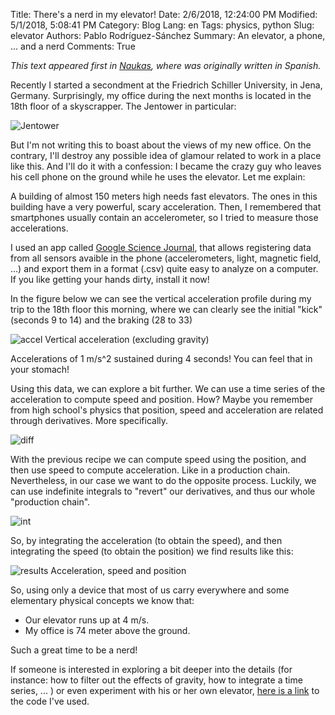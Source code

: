 Title: There's a nerd in my elevator!
Date: 2/6/2018, 12:24:00 PM
Modified: 5/1/2018, 5:08:41 PM
Category: Blog
Lang: en
Tags: physics, python
Slug: elevator
Authors: Pablo Rodríguez-Sánchez
Summary: An elevator, a phone, ... and a nerd
Comments: True

_This text appeared first in [Naukas](http://fuga.naukas.com/2018/02/06/un-empollon-en-mi-ascensor/), where was originally written in Spanish._

Recently I started a secondment at the Friedrich Schiller University, in Jena, Germany. Surprisingly, my office during the next months is located in the 18th floor of a skyscrapper. The Jentower in particular:

![Jentower]({filename}./images/2018-06-02_01.jpg)

But I'm not writing this to boast about the views of my new office. On the contrary, I'll destroy any possible idea of glamour related to work in a place like this. And I'll do it with a confession: I became the crazy guy who leaves his cell phone on the ground while he uses the elevator. Let me explain:

A building of almost 150 meters high needs fast elevators. The ones in this building have a very powerful, scary acceleration. Then, I remembered that smartphones usually contain an accelerometer, so I tried to measure those accelerations.

I used an app called [Google Science Journal](https://sciencejournal.withgoogle.com), that allows registering data from all sensors avaible in the phone (accelerometers, light, magnetic field, ...) and export them in a format (.csv) quite easy to analyze on a computer. If you like getting your hands dirty, install it now!

In the figure below we can see the vertical acceleration profile during my trip to the 18th floor this morning, where we can clearly see the initial "kick" (seconds 9 to 14) and the braking (28 to 33)

![accel]({filename}./images/2018-06-02_02.png)
Vertical acceleration (excluding gravity)

Accelerations of 1 m/s^2 sustained during 4 seconds! You can feel that in your stomach!

Using this data, we can explore a bit further. We can use a time series of the acceleration to compute speed and position. How? Maybe you remember from high school's physics that position, speed and acceleration are related through derivatives. More specifically.

![diff]({filename}./images/2018-06-02_03.png)

With the previous recipe we can compute speed using the position, and then use speed to compute acceleration. Like in a production chain. Nevertheless, in our case we want to do the opposite process. Luckily, we can use indefinite integrals to "revert" our derivatives, and thus our whole "production chain".

![int]({filename}./images/2018-06-02_04.png)

So, by integrating the acceleration (to obtain the speed), and then integrating the speed (to obtain the position) we find results like this:

![results]({filename}./images/2018-06-02_05.png)
Acceleration, speed and position

So, using only a device that most of us carry everywhere and some elementary physical concepts we know that:

- Our elevator runs up at 4 m/s.
- My office is 74 meter above the ground.

Such a great time to be a nerd!

If someone is interested in exploring a bit deeper into the details (for instance: how to filter out the effects of gravity, how to integrate a time series, ... ) or even experiment with his or her own elevator, [here is a link](https://github.com/PabRod/elevator-tool) to the code I've used.
